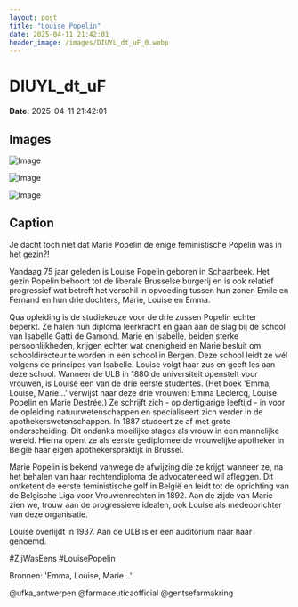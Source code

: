 ```yaml
---
layout: post
title: "Louise Popelin"
date: 2025-04-11 21:42:01
header_image: /images/DIUYL_dt_uF_0.webp
---
```


# DIUYL_dt_uF

**Date:** 2025-04-11 21:42:01

## Images

![Image](/zij.was.eens/images/DIUYL_dt_uF_0.webp)

![Image](/zij.was.eens/images/DIUYL_dt_uF_1.webp)

![Image](/zij.was.eens/images/DIUYL_dt_uF_2.webp)

## Caption

Je dacht toch niet dat Marie Popelin de enige feministische Popelin was in het gezin?! 

Vandaag 75 jaar geleden is Louise Popelin geboren in Schaarbeek. Het gezin Popelin behoort tot de liberale Brusselse burgerij en is ook relatief progressief wat betreft het verschil in opvoeding tussen hun zonen Emile en Fernand en hun drie dochters, Marie, Louise en Emma.

Qua opleiding is de studiekeuze voor de drie zussen Popelin echter beperkt. Ze halen hun diploma leerkracht en gaan aan de slag bij de school van Isabelle Gatti de Gamond. Marie en Isabelle, beiden sterke persoonlijkheden, krijgen echter wat onenigheid en Marie besluit om schooldirecteur te worden in een school in Bergen. Deze school leidt ze wél volgens de principes van Isabelle. Louise volgt haar zus en geeft les aan deze school. Wanneer de ULB in 1880 de universiteit openstelt voor vrouwen, is Louise een van de drie eerste studentes. (Het boek 'Emma, Louise, Marie...' verwijst naar deze drie vrouwen: Emma Leclercq, Louise Popelin en Marie Destrée.) Ze schrijft zich - op dertigjarige leeftijd - in voor de opleiding natuurwetenschappen en specialiseert zich verder in de apothekerswetenschappen. In 1887 studeert ze af met grote onderscheiding. Dit ondanks moeilijke stages als vrouw in een mannelijke wereld. Hierna opent ze als eerste gediplomeerde vrouwelijke apotheker in België haar eigen apothekerspraktijk in Brussel. 

Marie Popelin is bekend vanwege de afwijzing die ze krijgt wanneer ze, na het behalen van haar rechtendiploma de advocateneed wil afleggen. Dit ontketent de eerste feministische golf in België en leidt tot de oprichting van de Belgische Liga voor Vrouwenrechten in 1892. Aan de zijde van Marie zien we, trouw aan de progressieve idealen, ook Louise als medeoprichter van deze organisatie. 

Louise overlijdt in 1937. Aan de ULB is er een auditorium naar haar genoemd.

#ZijWasEens #LouisePopelin

Bronnen: 'Emma, Louise, Marie...'

@ufka_antwerpen @farmaceuticaofficial @gentsefarmakring

